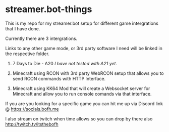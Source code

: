 # streamer.bot-things
This is my repo for my streamer.bot setup for different game intergrations that I have done. 

Currently there are 3 intergrations. 

Links to any other game mode, or 3rd party software I need will be linked in the respective folder. 

1) 7 Days to Die - A20 *I have not tested with A21 yet*. 

2) Minecraft using RCON with 3rd party WebRCON setup that allows you to send RCON commands with HTTP Interface. 

3) Minecraft using KK64 Mod that will create a Websocket server for Minecraft and allow you to run console comands via that interface. 

If you are you looking for a specific game you can hit me up via Discord link @ https://socials.bofh.me

I also stream on twitch when time allows so you can drop by there also http://twitch.tv/itsthebofh


